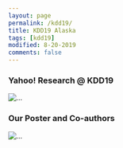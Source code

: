 ```yaml
---
layout: page
permalink: /kdd19/
title: KDD19 Alaska 
tags: [kdd19]
modified: 8-20-2019
comments: false
---
```


### Yahoo! Research @ KDD19
<img align="middle" src="{{ site.url }}/images/kdd19_1.JPG" alt="...">


### Our Poster and Co-authors
<img align="middle" src="{{ site.url }}/images/kdd19_2.JPG" alt="...">
